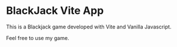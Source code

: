 # BlackJack Vite App

This is a Blackjack game developed with Vite and Vanilla Javascript.

Feel free to use my game.
